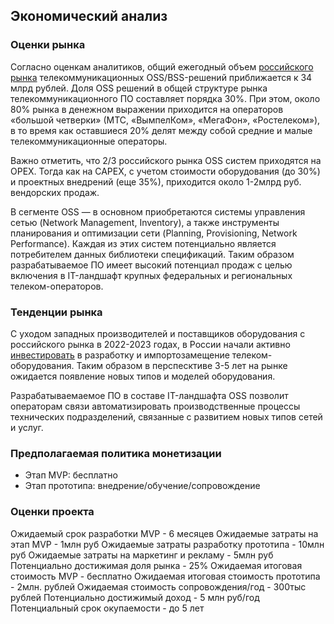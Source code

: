 ## Экономический анализ

### Оценки рынка

Согласно оценкам аналитиков, общий ежегодный
объем [российского рынка](https://www.tadviser.ru/index.php/%D0%A1%D1%82%D0%B0%D1%82%D1%8C%D1%8F:OSS/BSS_%D1%81%D0%B8%D1%81%D1%82%D0%B5%D0%BC%D1%8B_(%D1%80%D1%8B%D0%BD%D0%BE%D0%BA_%D0%A0%D0%BE%D1%81%D1%81%D0%B8%D0%B8))
телекоммуникационных OSS/BSS-решений приближается к 34 млрд рублей. Доля OSS решений в общей структуре рынка
телекоммуникационного ПО составляет порядка 30%. При этом, около 80% рынка в денежном выражении приходится на операторов
«большой четверки» (МТС, «ВымпелКом», «МегаФон», «Ростелеком»), в то время как оставшиеся 20% делят между собой средние
и малые телекоммуникационные операторы.

Важно отметить, что 2/3 российского рынка OSS систем приходятся на OPEX. Тогда как на CAPEX, с учетом стоимости
оборудования (до 30%) и проектных внедрений (еще 35%), приходится около 1-2млрд руб. вендорских продаж.

В сегменте OSS — в основном приобретаются системы управления сетью (Network Management, Inventory), а также инструменты
планирования и оптимизации сети (Planning, Provisioning, Network Performance). Каждая из этих систем потенциально
является потребителем данных библиотеки спецификаций. Таким образом разрабатываемое ПО имеет высокий потенциал продаж с
целью включения в IT-ландшафт крупных федеральных и региональных телеком-операторов.

### Тенденции рынка

С уходом западных производителей и поставщиков оборудования с российского рынка в 2022-2023 годах, в России
начали активно [инвестировать](https://www.tadviser.ru/index.php/Статья:Оборудование_связи_(рынок_России)) в
разработку и импортозамещение телеком-оборудования. Таким образом в перспесктиве 3-5 лет на рынке ожидается появление
новых типов и моделей оборудования.

Разрабатываемаемое ПО в составе IT-ландшафта OSS позволит операторам связи автоматизировать производственные процессы
технических подразделений, связанные с развитием новых типов сетей и услуг.

### Предполагаемая политика монетизации
* Этап MVP: бесплатно
* Этап прототипа: внедрение/обучение/сопровождение 

### Оценки проекта

Ожидаемый срок разработки MVP - 6 месяцев
Ожидаемые затраты на этап MVP - 1млн руб
Ожидаемые затраты разработку прототипа - 10млн руб
Ожидаемые затраты на маркетинг и рекламу - 5млн руб
Потенциально достижимая доля рынка - 25%
Ожидаемая итоговая стоимость MVP - бесплатно
Ожидаемая итоговая стоимость прототипа - 2млн. рублей
Ожидаемая стоимость сопровождения/год - 300тыс рублей
Потенциально достижимый доход - 5 млн руб/год
Потенциальный срок окупаемости - до 5 лет
